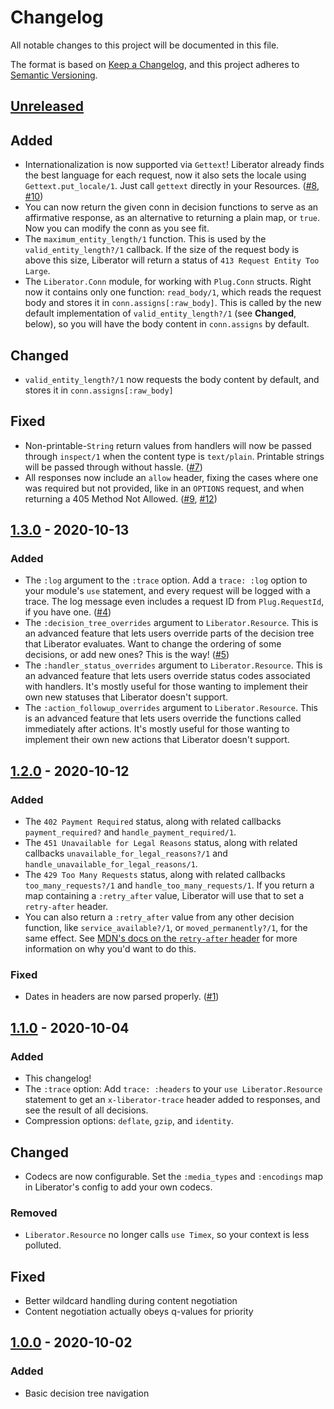 # Changelog

All notable changes to this project will be documented in this file.

The format is based on [Keep a Changelog](https://keepachangelog.com/en/1.0.0/),
and this project adheres to [Semantic Versioning](https://semver.org/spec/v2.0.0.html).

## [Unreleased]

## Added
- Internationalization is now supported via `Gettext`!
  Liberator already finds the best language for each request,
  now it also sets the locale using `Gettext.put_locale/1`.
  Just call `gettext` directly in your Resources.
  ([#8](https://github.com/Cantido/liberator/issues/8),
  [#10](https://github.com/Cantido/liberator/pull/10))
- You can now return the given conn in decision functions to serve as an affirmative response,
  as an alternative to returning a plain map, or `true`.
  Now you can modify the conn as you see fit.
- The `maximum_entity_length/1` function.
  This is used by the `valid_entity_length?/1` callback.
  If the size of the request body is above this size,
  Liberator will return a status of `413 Request Entity Too Large`.
- The `Liberator.Conn` module, for working with `Plug.Conn` structs.
  Right now it contains only one function: `read_body/1`,
  which reads the request body and stores it in `conn.assigns[:raw_body]`.
  This is called by the new default implementation of `valid_entity_length?/1` (see **Changed**, below),
  so you will have the body content in `conn.assigns` by default.

## Changed
- `valid_entity_length?/1` now requests the body content by default,
  and stores it in `conn.assigns[:raw_body]`

## Fixed
- Non-printable-`String` return values from handlers will now be passed through `inspect/1` when the content type is `text/plain`.
  Printable strings will be passed through without hassle. ([#7](https://github.com/Cantido/liberator/issues/7))
- All responses now include an `allow` header, fixing the cases where one was required but not provided,
  like in an `OPTIONS` request, and when returning a 405 Method Not Allowed.
  ([#9](https://github.com/Cantido/liberator/issues/9), [#12](https://github.com/Cantido/liberator/issues/12))

## [1.3.0] - 2020-10-13

### Added
- The `:log` argument to the `:trace` option.
  Add a `trace: :log` option to your module's `use` statement,
  and every request will be logged with a trace.
  The log message even includes a request ID from `Plug.RequestId`, if you have one. ([#4](https://github.com/Cantido/liberator/issues/4))
- The `:decision_tree_overrides` argument to `Liberator.Resource`.
  This is an advanced feature that lets users override parts of the decision tree that Liberator evaluates.
  Want to change the ordering of some decisions, or add new ones?
  This is the way! ([#5](https://github.com/Cantido/liberator/issues/5))
- The `:handler_status_overrides` argument to `Liberator.Resource`.
  This is an advanced feature that lets users override status codes associated with handlers.
  It's mostly useful for those wanting to implement their own new statuses that Liberator doesn't support.
- The `:action_followup_overrides` argument to `Liberator.Resource`.
  This is an advanced feature that lets users override the functions called immediately after actions.
  It's mostly useful for those wanting to implement their own new actions that Liberator doesn't support.

## [1.2.0] - 2020-10-12

### Added
- The `402 Payment Required` status,
  along with related callbacks `payment_required?` and
  `handle_payment_required/1`.
- The `451 Unavailable for Legal Reasons` status,
  along with related callbacks `unavailable_for_legal_reasons?/1` and
  `handle_unavailable_for_legal_reasons/1`.
- The `429 Too Many Requests` status,
  along with related callbacks `too_many_requests?/1` and
  `handle_too_many_requests/1`.
  If you return a map containing a `:retry_after` value,
  Liberator will use that to set a `retry-after` header.
- You can also return a `:retry_after` value from any other decision function,
  like `service_available?/1`, or `moved_permanently?/1`, for the same effect.
  See [MDN's docs on the `retry-after` header](https://developer.mozilla.org/en-US/docs/Web/HTTP/Headers/Retry-After)
  for more information on why you'd want to do this.

### Fixed
- Dates in headers are now parsed properly. ([#1](https://github.com/Cantido/liberator/issues/1))

## [1.1.0] - 2020-10-04

### Added
- This changelog!
- The `:trace` option:
  Add `trace: :headers` to your `use Liberator.Resource` statement to
  get an `x-liberator-trace` header added to responses,
  and see the result of all decisions.
- Compression options: `deflate`, `gzip`, and `identity`.

## Changed
- Codecs are now configurable.
  Set the `:media_types` and `:encodings` map in Liberator's config to add your own codecs.

### Removed
- `Liberator.Resource` no longer calls `use Timex`, so your context is less polluted.

## Fixed
- Better wildcard handling during content negotiation
- Content negotiation actually obeys q-values for priority

## [1.0.0] - 2020-10-02

### Added

- Basic decision tree navigation


[Unreleased]: https://github.com/Cantido/liberator/compare/v1.3.0...HEAD
[1.3.0]: https://github.com/Cantido/liberator/releases/tag/v1.3.0
[1.2.0]: https://github.com/Cantido/liberator/releases/tag/v1.2.0
[1.1.0]: https://github.com/Cantido/liberator/releases/tag/v1.1.0
[1.0.0]: https://github.com/Cantido/liberator/releases/tag/v1.0.0
